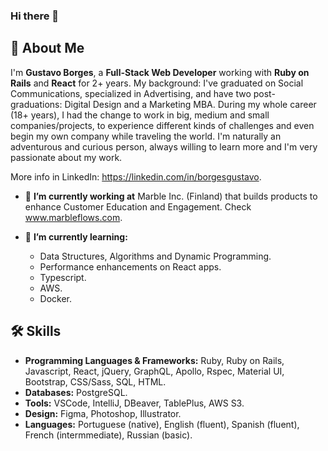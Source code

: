 ### Hi there 👋

## 🚀 About Me

I'm **Gustavo Borges**, a **Full-Stack Web Developer** working with **Ruby on Rails** and **React** for 2+ years. My background: I've graduated on Social Communications, specialized in Advertising, and have two post-graduations: Digital Design and a Marketing MBA. During my whole career (18+ years), I had the change to work in big, medium and small companies/projects, to experience different kinds of challenges and even begin my own company while traveling the world. I'm naturally an adventurous and curious person, always willing to learn more and I'm very passionate about my work. 

More info in LinkedIn: https://linkedin.com/in/borgesgustavo.

- 🔭 **I’m currently working at** Marble Inc. (Finland) that builds products to enhance Customer Education and Engagement. Check www.marbleflows.com.

- 🌱 **I’m currently learning:**
  - Data Structures, Algorithms and Dynamic Programming.
  - Performance enhancements on React apps.
  - Typescript.
  - AWS.
  - Docker.

## 🛠️ Skills

- **Programming Languages & Frameworks:** Ruby, Ruby on Rails, Javascript, React, jQuery, GraphQL, Apollo, Rspec, Material UI, Bootstrap, CSS/Sass, SQL, HTML.
- **Databases:** PostgreSQL.
- **Tools:** VSCode, IntelliJ, DBeaver, TablePlus, AWS S3.
- **Design:** Figma, Photoshop, Illustrator.
- **Languages:** Portuguese (native), English (fluent), Spanish (fluent), French (intermmediate), Russian (basic).

